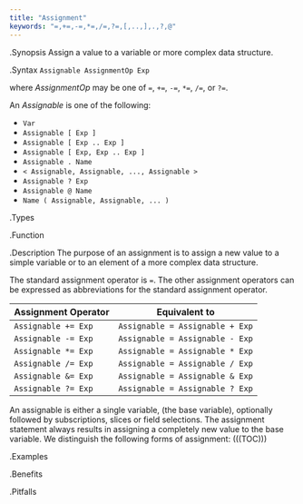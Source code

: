 ```yaml
---
title: "Assignment"
keywords: "=,+=,-=,*=,/=,?=,[,..,],.,?,@"
---
```


.Synopsis
Assign a value to a variable or more complex data structure.

.Syntax
`Assignable AssignmentOp Exp`

where _AssignmentOp_ may be one of `=`, `+=`, `-=`, `*=`, `/=`, or `?=`.

An _Assignable_ is one of the following:

*   `Var`
*   `Assignable [ Exp ]`
*   `Assignable [ Exp .. Exp ]`
*   `Assignable [ Exp, Exp .. Exp ]`
*   `Assignable . Name` 
*   `< Assignable, Assignable, ..., Assignable >`
*   `Assignable ? Exp` 
*   `Assignable @ Name`
*   `Name ( Assignable, Assignable, ... )`

.Types

.Function

.Description
The purpose of an assignment is to assign a new value to a simple variable or to an element of a more complex data structure. 

The standard assignment operator is `=`. 
The other assignment operators can be expressed as abbreviations for the standard assignment operator.

| Assignment Operator             | Equivalent to                           |
| --- | --- |
| `Assignable += Exp`         | `Assignable = Assignable + Exp`   |
| `Assignable -= Exp`         | `Assignable = Assignable - Exp`   |
| `Assignable *= Exp`         | `Assignable = Assignable * Exp`   |
| `Assignable /= Exp`         | `Assignable = Assignable / Exp`   |
| `Assignable &= Exp`         | `Assignable = Assignable & Exp`   |
| `Assignable ?= Exp`         | `Assignable = Assignable ? Exp`   |




An assignable is either a single variable, (the base variable), optionally followed by subscriptions, slices or field selections.
The assignment statement always results in assigning a completely new value to the base variable. 
We distinguish the following forms of assignment:
(((TOC)))

.Examples


.Benefits

.Pitfalls

